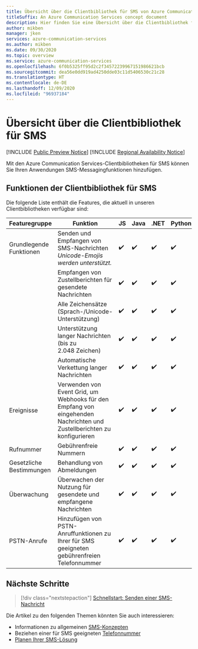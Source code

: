 ```yaml
---
title: Übersicht über die Clientbibliothek für SMS von Azure Communication Services
titleSuffix: An Azure Communication Services concept document
description: Hier finden Sie eine Übersicht über die Clientbibliothek für SMS und über ihre Funktionen.
author: mikben
manager: jken
services: azure-communication-services
ms.author: mikben
ms.date: 09/30/2020
ms.topic: overview
ms.service: azure-communication-services
ms.openlocfilehash: 6f0b5325ff95d2c2f34572239967151986621bcb
ms.sourcegitcommit: dea56e0dd919ad4250dde03c11d5406530c21c28
ms.translationtype: HT
ms.contentlocale: de-DE
ms.lasthandoff: 12/09/2020
ms.locfileid: "96937184"
---
```

# <a name="sms-client-library-overview"></a>Übersicht über die Clientbibliothek für SMS

[!INCLUDE [Public Preview Notice](../../includes/public-preview-include.md)]
[!INCLUDE [Regional Availability Notice](../../includes/regional-availability-include.md)]

Mit den Azure Communication Services-Clientbibliotheken für SMS können Sie Ihren Anwendungen SMS-Messagingfunktionen hinzufügen.

## <a name="sms-client-library-capabilities"></a>Funktionen der Clientbibliothek für SMS

Die folgende Liste enthält die Features, die aktuell in unseren Clientbibliotheken verfügbar sind:

| Featuregruppe | Funktion                                                                            | JS  | Java | .NET | Python |
| ----------------- | ------------------------------------------------------------------------------------- | --- | ---- | ---- | ------ |
| Grundlegende Funktionen | Senden und Empfangen von SMS-Nachrichten </br> *Unicode-Emojis werden unterstützt.*                        | ✔️   | ✔️    | ✔️    | ✔️      |
|                   | Empfangen von Zustellberichten für gesendete Nachrichten                                            | ✔️   | ✔️    | ✔️    | ✔️      |
|                   | Alle Zeichensätze (Sprach-/Unicode-Unterstützung)                                         | ✔️   | ✔️    | ✔️    | ✔️      |
|                   | Unterstützung langer Nachrichten (bis zu 2.048 Zeichen)                                           | ✔️   | ✔️    | ✔️    | ✔️      |
|                   | Automatische Verkettung langer Nachrichten                                                   | ✔️   | ✔️    | ✔️    | ✔️      |
| Ereignisse            | Verwenden von Event Grid, um Webhooks für den Empfang von eingehenden Nachrichten und Zustellberichten zu konfigurieren | ✔️   | ✔️    | ✔️    | ✔️      |
| Rufnummer      | Gebührenfreie Nummern                                                                     | ✔️   | ✔️    | ✔️    | ✔️      |
| Gesetzliche Bestimmungen        | Behandlung von Abmeldungen                                                                      | ✔️   | ✔️    | ✔️    | ✔️      |
| Überwachung        | Überwachen der Nutzung für gesendete und empfangene Nachrichten                                          | ✔️   | ✔️    | ✔️    | ✔️      |
| PSTN-Anrufe      | Hinzufügen von PSTN-Anruffunktionen zu Ihrer für SMS geeigneten gebührenfreien Telefonnummer                    | ✔️   | ✔️    | ✔️    | ✔️      |

## <a name="next-steps"></a>Nächste Schritte

> [!div class="nextstepaction"]
> [Schnellstart: Senden einer SMS-Nachricht](../../quickstarts/telephony-sms/send.md)

Die Artikel zu den folgenden Themen könnten Sie auch interessieren:

- Informationen zu allgemeinen [SMS-Konzepten](../telephony-sms/concepts.md)
- Beziehen einer für SMS geeigneten [Telefonnummer](../../quickstarts/telephony-sms/get-phone-number.md)
- [Planen Ihrer SMS-Lösung](../telephony-sms/plan-solution.md)
